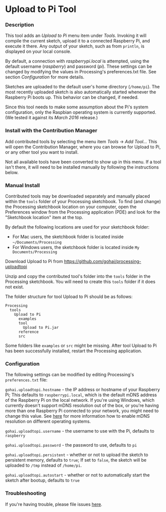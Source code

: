 # Upload to Pi Tool

### Description

This tool adds an _Upload to Pi_ menu item under _Tools_. Invoking it will compile the current sketch, upload it to a connected Raspberry Pi, and execute it there. Any output of your sketch, such as from `println`, is displayed on your local console.

By default, a connection with _raspberrypi.local_ is attempted, using the default username (_raspberry_) and password (_pi_). These settings can be changed by modifying the values in Processing's preferences.txt file. See section _Configuration_ for more details.

Sketches are uploaded to the default user's home directory (`/home/pi`). The most recently uploaded sketch is also automatically started whenever the Raspberry Pi boots up. This behavior can be changed, if needed.

Since this tool needs to make some assumption about the Pi's system configuration, only the Raspbian operating system is currently supported. (We tested it against its _March 2016_ release.)

### Install with the Contribution Manager

Add contributed tools by selecting the menu item _Tools_ → _Add Tool..._ This will open the Contribution Manager, where you can browse for Upload to Pi, or any other tool you want to install.

Not all available tools have been converted to show up in this menu. If a tool isn't there, it will need to be installed manually by following the instructions below.

### Manual Install

Contributed tools may be downloaded separately and manually placed within the `tools` folder of your Processing sketchbook. To find (and change) the Processing sketchbook location on your computer, open the Preferences window from the Processing application (PDE) and look for the "Sketchbook location" item at the top.

By default the following locations are used for your sketchbook folder: 
  * For Mac users, the sketchbook folder is located inside `~/Documents/Processing` 
  * For Windows users, the sketchbook folder is located inside `My Documents/Processing`

Download Upload to Pi from https://github.com/gohai/processing-uploadtopi

Unzip and copy the contributed tool's folder into the `tools` folder in the Processing sketchbook. You will need to create this `tools` folder if it does not exist.
    
The folder structure for tool Upload to Pi should be as follows:

```
Processing
  tools
    Upload to Pi
      examples
      tool
        Upload to Pi.jar
      reference
      src
```
                      
Some folders like `examples` or `src` might be missing. After tool Upload to Pi has been successfully installed, restart the Processing application.

### Configuration

The following settings can be modified by editing Processing's `preferences.txt` file:

`gohai.uploadtopi.hostname` - the IP address or hostname of your Raspberry Pi; This defaults to `raspberrypi.local`, which is the default mDNS address of the Raspberry Pi on the local network. If you're using Windows, which currently doesn't support mDNS resolution out of the box, or you're having more than one Raspberry Pi connected to your network, you might need to change this value. See [here](https://learn.adafruit.com/bonjour-zeroconf-networking-for-windows-and-linux/overview) for more information how to enable mDNS resolution on different operating systems.

`gohai.uploadtopi.username` - the username to use with the Pi, defaults to `raspberry`

`gohai.uploadtopi.password` - the password to use, defaults to `pi`

`gohai.uploadtopi.persistent` - whether or not to upload the sketch to persistent memory, defaults to `true`; If set to `false`, the sketch will be uploaded to `/tmp` instead of `/home/pi`.

`gohai.uploadtopi.autostart` - whether or not to automatically start the sketch after bootup, defaults to `true`

### Troubleshooting

If you're having trouble, please file issues [here](https://github.com/gohai/processing-uploadtopi/issues/new).
